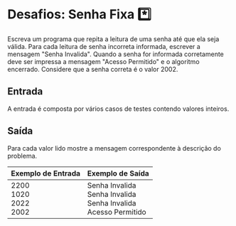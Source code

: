 # Desafios: Senha Fixa :asterisk:

Escreva um programa que repita a leitura de uma senha até que ela seja válida. Para cada leitura de senha incorreta informada, escrever a mensagem "Senha Invalida". Quando a senha for informada corretamente deve ser impressa a mensagem "Acesso Permitido" e o algoritmo encerrado. Considere que a senha correta é o valor 2002. 

## Entrada

A entrada é composta por vários casos de testes contendo valores inteiros.

## Saída

Para cada valor lido mostre a mensagem correspondente à descrição do problema.

 

| Exemplo de Entrada                  | Exemplo de Saída                                             |
| ----------------------------------- | ------------------------------------------------------------ |
| 2200<br />1020 <br />2022<br />2002 | Senha Invalida<br />Senha Invalida<br />Senha Invalida<br />Acesso Permitido |